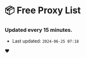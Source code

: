 # :package: Free Proxy List
### Updated every 15 minutes.

- Last updated: `2024-06-25 07:18`

:heart:
